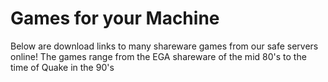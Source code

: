 # Games for your Machine
 Below are download links to many shareware games from our safe servers online! The games range from the EGA shareware of the mid 80's to the time of Quake in the 90's

